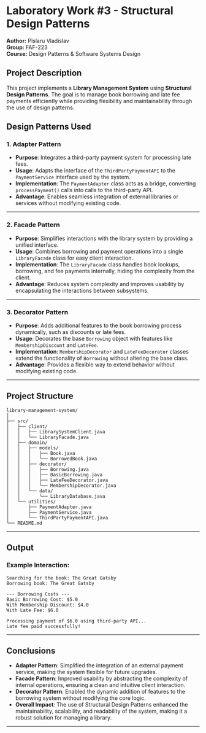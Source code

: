 
# Laboratory Work #3 - Structural Design Patterns

**Author:** Pîslaru Vladislav  
**Group:** FAF-223  
**Course:** Design Patterns & Software Systems Design  

## Project Description
This project implements a **Library Management System** using **Structural Design Patterns**. The goal is to manage book borrowing and late fee payments efficiently while providing flexibility and maintainability through the use of design patterns.

## Design Patterns Used

### 1. Adapter Pattern
- **Purpose**: Integrates a third-party payment system for processing late fees.  
- **Usage**: Adapts the interface of the `ThirdPartyPaymentAPI` to the `PaymentService` interface used by the system.  
- **Implementation**: The `PaymentAdapter` class acts as a bridge, converting `processPayment()` calls into calls to the third-party API.  
- **Advantage**: Enables seamless integration of external libraries or services without modifying existing code.  

---

### 2. Facade Pattern
- **Purpose**: Simplifies interactions with the library system by providing a unified interface.  
- **Usage**: Combines borrowing and payment operations into a single `LibraryFacade` class for easy client interaction.  
- **Implementation**: The `LibraryFacade` class handles book lookups, borrowing, and fee payments internally, hiding the complexity from the client.  
- **Advantage**: Reduces system complexity and improves usability by encapsulating the interactions between subsystems.  

---

### 3. Decorator Pattern
- **Purpose**: Adds additional features to the book borrowing process dynamically, such as discounts or late fees.  
- **Usage**: Decorates the base `Borrowing` object with features like `MembershipDiscount` and `LateFee`.  
- **Implementation**: `MembershipDecorator` and `LateFeeDecorator` classes extend the functionality of `Borrowing` without altering the base class.  
- **Advantage**: Provides a flexible way to extend behavior without modifying existing code.

---

## Project Structure
```
library-management-system/
│
├── src/
│   ├── client/
│   │   ├── LibrarySystemClient.java
│   │   └── LibraryFacade.java
│   ├── domain/
│   │   ├── models/
│   │   │   ├── Book.java
│   │   │   └── BorrowedBook.java
│   │   ├── decorator/
│   │   │   ├── Borrowing.java
│   │   │   ├── BasicBorrowing.java
│   │   │   ├── LateFeeDecorator.java
│   │   │   └── MembershipDecorator.java
│   │   └── data/
│   │       └── LibraryDatabase.java
│   └── utilities/
│       ├── PaymentAdapter.java
│       ├── PaymentService.java
│       └── ThirdPartyPaymentAPI.java
└── README.md
```

---

## Output
### Example Interaction:
```plaintext
Searching for the book: The Great Gatsby
Borrowing book: The Great Gatsby

--- Borrowing Costs ---
Basic Borrowing Cost: $5.0
With Membership Discount: $4.0
With Late Fee: $6.0

Processing payment of $6.0 using third-party API...
Late fee paid successfully!
```

---

## Conclusions
- **Adapter Pattern**: Simplified the integration of an external payment service, making the system flexible for future upgrades.  
- **Facade Pattern**: Improved usability by abstracting the complexity of internal operations, ensuring a clean and intuitive client interaction.  
- **Decorator Pattern**: Enabled the dynamic addition of features to the borrowing system without modifying the core logic.  
- **Overall Impact**: The use of Structural Design Patterns enhanced the maintainability, scalability, and readability of the system, making it a robust solution for managing a library.  

---
